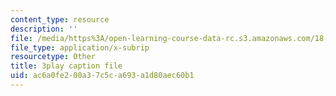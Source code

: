 ```yaml
---
content_type: resource
description: ''
file: /media/https%3A/open-learning-course-data-rc.s3.amazonaws.com/18-03sc-differential-equations-fall-2011/ac6a0fe200a37c5ca693a1d80aec60b1_zreI4HllD80.srt
file_type: application/x-subrip
resourcetype: Other
title: 3play caption file
uid: ac6a0fe2-00a3-7c5c-a693-a1d80aec60b1
---
```


